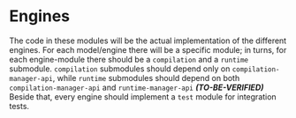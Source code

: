 Engines
=======

The code in these modules will be the actual implementation of the different engines. For each model/engine there will
be a specific module; in turns, for each engine-module there should be a `compilation` and a `runtime` submodule.
`compilation` submodules should depend only on `compilation-manager-api`, while `runtime` submodules should depend on
both `compilation-manager-api` and `runtime-manager-api`
***(TO-BE-VERIFIED)***
Beside that, every engine should implement a `test` module for integration tests.
